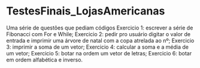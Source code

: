 # TestesFinais_LojasAmericanas
Uma série de questões que pediam códigos
Exercicio 1: escrever a série de Fibonacci com For e While;
Exercicio 2: pedir pro usuário digitar o valor de entrada e imprimir uma árvore de natal com a copa atrelada ao nº;
Exercicio 3: imprimir a soma de um vetor;
Exercicio 4: calcular a soma e a média de um vetor;
Exercicio 5: botar na ordem um vetor de letras;
Exercicio 6: botar em ordem alfabética e inverso.
